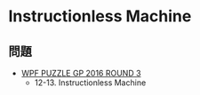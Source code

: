 # Instructionless Machine

## 問題
- [WPF PUZZLE GP 2016 ROUND 3](../questions/wpfpgp2016-3.md)
	- 12-13. Instructionless Machine
